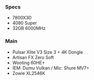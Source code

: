 ### Specs
- 7800X3D  
- 4080 Super  
- 32GB 6000MHz  

### Main
- Pulsar Xlite V3 Size 3 + 4K Dongle
- Artisan FX Zero Soft
- Wooting 60HE+
- IEM: Dumu Vulkan / Mic: Shure MV7+
- Zowie XL2546K
